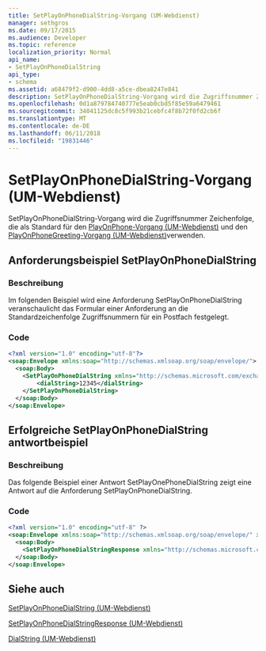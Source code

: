 ```yaml
---
title: SetPlayOnPhoneDialString-Vorgang (UM-Webdienst)
manager: sethgros
ms.date: 09/17/2015
ms.audience: Developer
ms.topic: reference
localization_priority: Normal
api_name:
- SetPlayOnPhoneDialString
api_type:
- schema
ms.assetid: a68479f2-d900-4dd8-a5ce-dbea8247e841
description: SetPlayOnPhoneDialString-Vorgang wird die Zugriffsnummer Zeichenfolge, die als Standard für den Vorgang PlayOnPhone (UM-Webdienst) und den PlayOnPhoneGreeting-Vorgang (UM-Webdienst) verwenden.
ms.openlocfilehash: 0d1a879784740777e5eab0cbd5f85e59a6479461
ms.sourcegitcommit: 34041125dc8c5f993b21cebfc4f8b72f0fd2cb6f
ms.translationtype: MT
ms.contentlocale: de-DE
ms.lasthandoff: 06/11/2018
ms.locfileid: "19831446"
---
```

# <a name="setplayonphonedialstring-operation-um-web-service"></a>SetPlayOnPhoneDialString-Vorgang (UM-Webdienst)

SetPlayOnPhoneDialString-Vorgang wird die Zugriffsnummer Zeichenfolge, die als Standard für den [PlayOnPhone-Vorgang (UM-Webdienst)](playonphone-operation-um-web-service.md) und den [PlayOnPhoneGreeting-Vorgang (UM-Webdienst)](playonphonegreeting-operation-um-web-service.md)verwenden.
  
## <a name="setplayonphonedialstring-request-example"></a>Anforderungsbeispiel SetPlayOnPhoneDialString

### <a name="description"></a>Beschreibung

Im folgenden Beispiel wird eine Anforderung SetPlayOnPhoneDialString veranschaulicht das Formular einer Anforderung an die Standardzeichenfolge Zugriffsnummern für ein Postfach festgelegt.
  
### <a name="code"></a>Code

```XML
<?xml version="1.0" encoding="utf-8"?>
<soap:Envelope xmlns:soap="http://schemas.xmlsoap.org/soap/envelope/">
  <soap:Body>
    <SetPlayOnPhoneDialString xmlns="http://schemas.microsoft.com/exchange/services/2006/messages">
        <dialString>12345</dialString>
    </SetPlayOnPhoneDialString>
  </soap:Body>
</soap:Envelope>
```

## <a name="successful-setplayonphonedialstring-response-example"></a>Erfolgreiche SetPlayOnPhoneDialString antwortbeispiel

### <a name="description"></a>Beschreibung

Das folgende Beispiel einer Antwort SetPlayOnePhoneDialString zeigt eine Antwort auf die Anforderung SetPlayOnPhoneDialString.
  
### <a name="code"></a>Code

```XML
<?xml version="1.0" encoding="utf-8" ?> 
<soap:Envelope xmlns:soap="http://schemas.xmlsoap.org/soap/envelope/" xmlns:xsi="http://www.w3.org/2001/XMLSchema-instance" xmlns:xsd="http://www.w3.org/2001/XMLSchema">
  <soap:Body>
    <SetPlayOnPhoneDialStringResponse xmlns="http://schemas.microsoft.com/exchange/services/2006/messages" /> 
  </soap:Body>
</soap:Envelope>
```

## <a name="see-also"></a>Siehe auch



[SetPlayOnPhoneDialString (UM-Webdienst)](setplayonphonedialstring-um-web-service.md)
  
[SetPlayOnPhoneDialStringResponse (UM-Webdienst)](setplayonphonedialstringresponse-um-web-service.md)
  
[DialString (UM-Webdienst)](dialstring-um-web-service.md)

